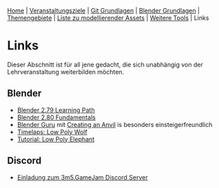 [Home](../README.md)
| [Veranstaltungsziele](./veranstaltungsziele.md)
| [Git Grundlagen](./git_grundlagen.md)
| [Blender Grundlagen](./blender_grundlagen.md)
| [Themengebiete](./themengebiete.md)
| [Liste zu modellierender Assets](./asset_liste.md)
| [Weitere Tools](./tools.md)
| Links

# Links

Dieser Abschnitt ist für all jene gedacht, die sich unabhängig von der Lehrveranstaltung weiterbilden möchten.

## Blender

- [Blender 2.79 Learning Path](https://www.linkedin.com/learning/paths/master-blender)
- [Blender 2.80 Fundamentals](https://www.youtube.com/playlist?list=PLa1F2ddGya_-UvuAqHAksYnB0qL9yWDO6)
- [Blender Guru](https://www.blenderguru.com/tutorials) mit [Creating an Anvil](https://www.blenderguru.com/tutorials/2018/1/17/creating-an-anvil-full-series) is besonders einsteigerfreundlich
- [Timelaps: Low Poly Wolf](https://www.youtube.com/watch?v=4rIEUv_Tiv4)
- [Tutorial: Low Poly Elephant](https://www.youtube.com/watch?v=JjW6r10Mlqs)
    
## Discord

- [Einladung zum 3m5.GameJam Discord Server](https://discordapp.com/invite/K5hsaYR)
